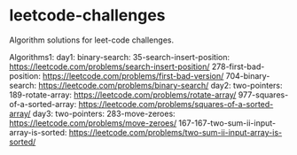 # leetcode-challenges

Algorithm solutions for leet-code challenges.

Algorithms1:
day1: binary-search: 
    35-search-insert-position: https://leetcode.com/problems/search-insert-position/
    278-first-bad-position: https://leetcode.com/problems/first-bad-version/
    704-binary-search: https://leetcode.com/problems/binary-search/
day2: two-pointers:
    189-rotate-array: https://leetcode.com/problems/rotate-array/
    977-squares-of-a-sorted-array: https://leetcode.com/problems/squares-of-a-sorted-array/
day3: two-pointers:
    283-move-zeroes: https://leetcode.com/problems/move-zeroes/
    167-167-two-sum-ii-input-array-is-sorted: https://leetcode.com/problems/two-sum-ii-input-array-is-sorted/
